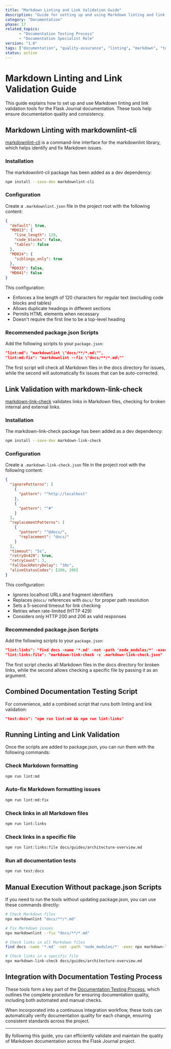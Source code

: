 ```yaml
---
title: "Markdown Linting and Link Validation Guide"
description: "Guide for setting up and using Markdown linting and link validation tools for the Flask Journal documentation"
category: "Documentation"
phase: 17
related_topics:
      - "Documentation Testing Process"
      - "Documentation Specialist Role"
version: "1.0"
tags: ["documentation", "quality-assurance", "linting", "markdown", "tools"]
status: active
---
```


# Markdown Linting and Link Validation Guide

This guide explains how to set up and use Markdown linting and link validation tools for the Flask Journal documentation. These tools help ensure documentation quality and consistency.

## Markdown Linting with markdownlint-cli

[markdownlint-cli](https://github.com/igorshubovych/markdownlint-cli) is a command-line interface for the markdownlint library, which helps identify and fix Markdown issues.

### Installation

The markdownlint-cli package has been added as a dev dependency:

```bash
npm install --save-dev markdownlint-cli
```

### Configuration

Create a `.markdownlint.json` file in the project root with the following content:

```json
{
  "default": true,
  "MD013": {
    "line_length": 120,
    "code_blocks": false,
    "tables": false
  },
  "MD024": {
    "siblings_only": true
  },
  "MD033": false,
  "MD041": false
}
```

This configuration:
- Enforces a line length of 120 characters for regular text (excluding code blocks and tables)
- Allows duplicate headings in different sections
- Permits HTML elements when necessary
- Doesn't require the first line to be a top-level heading

### Recommended package.json Scripts

Add the following scripts to your `package.json`:

```json
"lint:md": "markdownlint \"docs/**/*.md\"",
"lint:md:fix": "markdownlint --fix \"docs/**/*.md\""
```

The first script will check all Markdown files in the docs directory for issues, while the second will automatically fix issues that can be auto-corrected.

## Link Validation with markdown-link-check

[markdown-link-check](https://github.com/tcort/markdown-link-check) validates links in Markdown files, checking for broken internal and external links.

### Installation

The markdown-link-check package has been added as a dev dependency:

```bash
npm install --save-dev markdown-link-check
```

### Configuration

Create a `.markdown-link-check.json` file in the project root with the following content:

```json
{
  "ignorePatterns": [
    {
      "pattern": "^http://localhost"
    },
    {
      "pattern": "^#"
    }
  ],
  "replacementPatterns": [
    {
      "pattern": "^@docs/",
      "replacement": "docs/"
    }
  ],
  "timeout": "5s",
  "retryOn429": true,
  "retryCount": 3,
  "fallbackRetryDelay": "30s",
  "aliveStatusCodes": [200, 206]
}
```

This configuration:
- Ignores localhost URLs and fragment identifiers
- Replaces `@docs/` references with `docs/` for proper path resolution
- Sets a 5-second timeout for link checking
- Retries when rate-limited (HTTP 429)
- Considers only HTTP 200 and 206 as valid responses

### Recommended package.json Scripts

Add the following scripts to your `package.json`:

```json
"lint:links": "find docs -name '*.md' -not -path 'node_modules/*' -exec markdown-link-check -c .markdown-link-check.json {} \\;",
"lint:links:file": "markdown-link-check -c .markdown-link-check.json"
```

The first script checks all Markdown files in the docs directory for broken links, while the second allows checking a specific file by passing it as an argument.

## Combined Documentation Testing Script

For convenience, add a combined script that runs both linting and link validation:

```json
"test:docs": "npm run lint:md && npm run lint:links"
```

## Running Linting and Link Validation

Once the scripts are added to package.json, you can run them with the following commands:

### Check Markdown formatting

```bash
npm run lint:md
```

### Auto-fix Markdown formatting issues

```bash
npm run lint:md:fix
```

### Check links in all Markdown files

```bash
npm run lint:links
```

### Check links in a specific file

```bash
npm run lint:links:file docs/guides/architecture-overview.md
```

### Run all documentation tests

```bash
npm run test:docs
```

## Manual Execution Without package.json Scripts

If you need to run the tools without updating package.json, you can use these commands directly:

```bash
# Check Markdown files
npx markdownlint "docs/**/*.md"

# Fix Markdown issues
npx markdownlint --fix "docs/**/*.md"

# Check links in all Markdown files
find docs -name '*.md' -not -path 'node_modules/*' -exec npx markdown-link-check {} \;

# Check links in a specific file
npx markdown-link-check docs/guides/architecture-overview.md
```

## Integration with Documentation Testing Process

These tools form a key part of the [Documentation Testing Process](documentation-testing-process.md), which outlines the complete procedure for ensuring documentation quality, including both automated and manual checks.

When incorporated into a continuous integration workflow, these tools can automatically verify documentation quality for each change, ensuring consistent standards across the project.

---

By following this guide, you can efficiently validate and maintain the quality of Markdown documentation across the Flask Journal project.